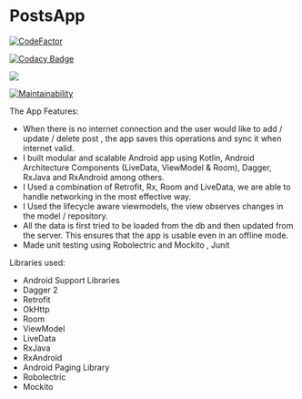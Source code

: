 # PostsApp

[![CodeFactor](https://www.codefactor.io/repository/github/mohamedma872/postsapp/badge)](https://www.codefactor.io/repository/github/mohamedma872/postsapp)


[![Codacy Badge](https://api.codacy.com/project/badge/Grade/0ed6c26d28884af8bef108b3f02326a3)](https://www.codacy.com/manual/mohamedma872/PostsApp?utm_source=github.com&amp;utm_medium=referral&amp;utm_content=mohamedma872/PostsApp&amp;utm_campaign=Badge_Grade)


<a href="https://codeclimate.com/github/mohamedma872/PostsApp/maintainability"><img src="https://api.codeclimate.com/v1/badges/c7f61d857472f67f1fb8/maintainability" /></a>

[![Maintainability](https://api.codeclimate.com/v1/badges/c7f61d857472f67f1fb8/maintainability)](https://codeclimate.com/github/mohamedma872/PostsApp/maintainability)




The App Features:
<ul>
 <li>When there is no internet connection and the user would like to add / update / delete post , the app saves this operations and sync it when internet valid.</li>
<li>I built modular and scalable Android app using Kotlin, Android Architecture Components (LiveData, ViewModel & Room), Dagger, RxJava and RxAndroid among others.</li>
<li>I Used a combination of Retrofit, Rx, Room and LiveData, we are able to handle networking in the most effective way.</li>
<li>I Used the lifecycle aware viewmodels, the view observes changes in the model / repository.</li>
<li>All the data is first tried to be loaded from the db and then updated from the server. This ensures that the app is usable even in an offline mode.</li>
<li>Made unit testing using Robolectric and Mockito , Junit</li>
 </ul>
<h>Libraries used:</h>

<ul>
  <li>Android Support Libraries</li>
 <li>Dagger 2</li>
 <li>Retrofit</li>
 <li>OkHttp</li>
 <li>Room</li>
 <li>ViewModel</li>
 <li>LiveData</li>
 <li>RxJava</li>
 <li>RxAndroid</li>
 <li>Android Paging Library</li>
 <li>Robolectric</li>
 <li>Mockito</li>
  <ul>

